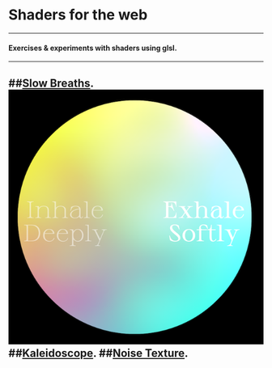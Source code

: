 # Shaders for the web

---

#### Exercises & experiments with shaders using glsl.

---

##[Slow Breaths](https://johnalexanderberg.github.io/shadersfortheweb/01-slowbreaths/index.html).
![](slowbreaths.png)
##[Kaleidoscope](https://johnalexanderberg.github.io/shadersfortheweb/02-kaleidoscope/index.html).
##[Noise Texture](https://johnalexanderberg.github.io/shadersfortheweb/03-noise-texture/index.html).
---
